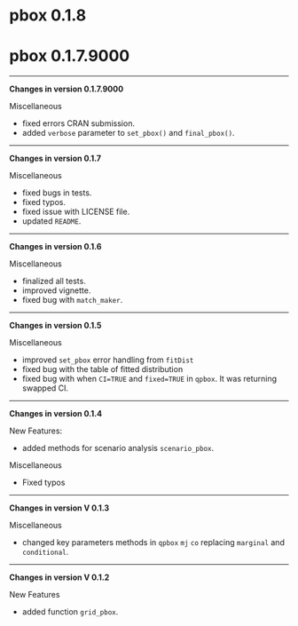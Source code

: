 # pbox 0.1.8

# pbox 0.1.7.9000

------------------------------------------------------------------------

**Changes in version 0.1.7.9000**

Miscellaneous

-   fixed errors CRAN submission.
-   added `verbose` parameter to `set_pbox()` and `final_pbox()`.

------------------------------------------------------------------------

**Changes in version 0.1.7**

Miscellaneous

-   fixed bugs in tests.
-   fixed typos.
-   fixed issue with LICENSE file.
-   updated `README`.

------------------------------------------------------------------------

**Changes in version 0.1.6**

Miscellaneous

-   finalized all tests.
-   improved vignette.
-   fixed bug with `match_maker`.

------------------------------------------------------------------------

**Changes in version 0.1.5**

Miscellaneous

-   improved `set_pbox` error handling from `fitDist`
-   fixed bug with the table of fitted distribution
-   fixed bug with when `CI=TRUE` and `fixed=TRUE` in `qpbox`. It was returning swapped CI.

------------------------------------------------------------------------

**Changes in version 0.1.4**

New Features:

-   added methods for scenario analysis `scenario_pbox`.

Miscellaneous

-   Fixed typos

------------------------------------------------------------------------

**Changes in version V 0.1.3**

Miscellaneous

-   changed key parameters methods in `qpbox` `mj` `co` replacing
    `marginal` and `conditional`.

------------------------------------------------------------------------

**Changes in version V 0.1.2**

New Features

-   added function `grid_pbox`.


